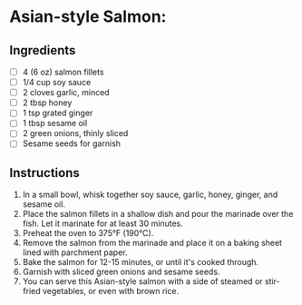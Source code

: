 # Asian-style Salmon:

## Ingredients

- [ ] 4 (6 oz) salmon fillets
- [ ] 1/4 cup soy sauce
- [ ] 2 cloves garlic, minced
- [ ] 2 tbsp honey
- [ ] 1 tsp grated ginger
- [ ] 1 tbsp sesame oil
- [ ] 2 green onions, thinly sliced
- [ ] Sesame seeds for garnish

## Instructions

1. In a small bowl, whisk together soy sauce, garlic, honey, ginger, and sesame oil.
2. Place the salmon fillets in a shallow dish and pour the marinade over the fish. Let it marinate for at least 30 minutes.
3. Preheat the oven to 375°F (190°C).
4. Remove the salmon from the marinade and place it on a baking sheet lined with parchment paper.
5. Bake the salmon for 12-15 minutes, or until it's cooked through.
6. Garnish with sliced green onions and sesame seeds.
7. You can serve this Asian-style salmon with a side of steamed or stir-fried vegetables, or even with brown rice.
